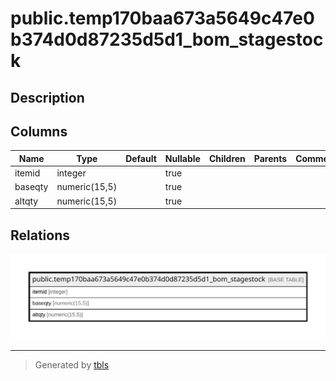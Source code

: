 # public.temp170baa673a5649c47e0b374d0d87235d5d1_bom_stagestock

## Description

## Columns

| Name | Type | Default | Nullable | Children | Parents | Comment |
| ---- | ---- | ------- | -------- | -------- | ------- | ------- |
| itemid | integer |  | true |  |  |  |
| baseqty | numeric(15,5) |  | true |  |  |  |
| altqty | numeric(15,5) |  | true |  |  |  |

## Relations

![er](public.temp170baa673a5649c47e0b374d0d87235d5d1_bom_stagestock.svg)

---

> Generated by [tbls](https://github.com/k1LoW/tbls)
